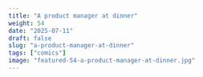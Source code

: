 ```yaml
---
title: "A product manager at dinner"
weight: 54
date: "2025-07-11"
draft: false
slug: "a-product-manager-at-dinner"
tags: ["comics"]
image: "featured-54-a-product-manager-at-dinner.jpg"
---
```

